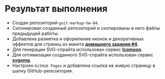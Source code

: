# Результат выполнения 

- Создан репозиторий `goit-markup-hw-04`.
- Склонирован созданный репозиторий и скопированы в него файлы предыдущей работы.
- Добавлена разметка и оформление иконок и декоративных эффектов для страниц из макета [**домашнего задания #4**](<https://www.figma.com/file/oTYBECAN79dXy19hzWObO4/Web-Studio-(Version-2.1)?node-id=1%3A293>).
- Для генерации SVG-спрайта использован сервис [**Icomoon**](https://icomoon.io/).
- Для оптимизации созданного SVG-спрайта использован сервис [**svgomg**](https://jakearchibald.github.io/svgomg/).
- Настроен `GitHub Pages` и добавлена ссылка на живую страницу в шапку GitHub-репозитория.
